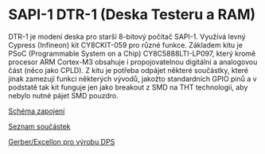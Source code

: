 # SAPI-1 DTR-1 (Deska Testeru a RAM)

DTR-1 je modení deska pro starší 8-bitový počítač SAPI-1. Využívá levný Cypress (Infineon) kit CY8CKIT-059 pro různé funkce. Základem kitu je PSoC (Programmable System on a Chip) CY8C5888LTI-LP097, který kromě procesor ARM Cortex-M3 obsahuje i propojovatelnou digitální a analogovou část (něco jako CPLD). Z kitu je potřeba odpájet některé součástky, které jinak zamezují funkci některých vývodů, jakožto standardních GPIO pinů a v podstatě tak kit funguje jen jako breakout z SMD na THT technologii, aby nebylo nutné pájet SMD pouzdro.

[Schéma zapojení](https://github.com/mlukasek/SAPI_DTR-1/blob/main/HW/DTR-1_v2021-05-06_SCH.pdf)

[Seznam součástek](https://github.com/mlukasek/SAPI_DTR-1/blob/main/HW/DTR-1_v2021-05-06_BOM.csv)

[Gerber/Excellon pro výrobu DPS](https://github.com/mlukasek/SAPI_DTR-1/blob/main/HW/Gerber/DTR-1_v2021-05-06_Gerber_cor.zip)
